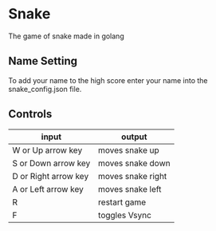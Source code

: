 # Snake

The game of snake made in golang

## Name Setting

To add your name to the high score enter your name into the snake_config.json file.

## Controls

| input | output |
| ----- | ------ |
| W or Up arrow key | moves snake up |
| S or Down arrow key | moves snake down |
| D or Right arrow key | moves snake right |
| A or Left arrow key | moves snake left |
| R | restart game |
| F | toggles Vsync |
